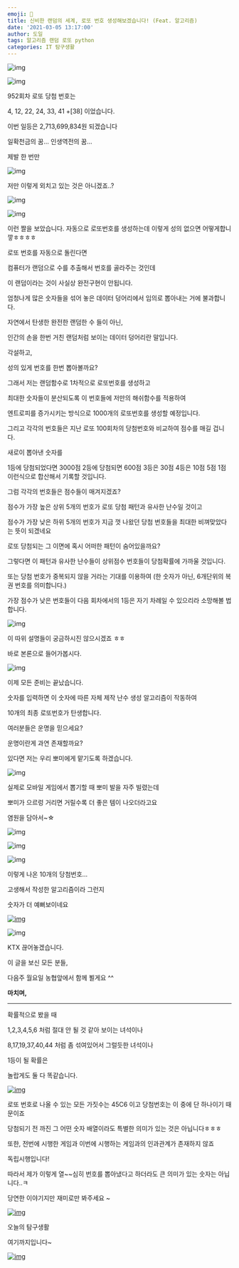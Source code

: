 ```yaml
---
emoji: 🧐
title: 신비한 랜덤의 세계, 로또 번호 생성해보겠습니다! (Feat. 알고리즘)
date: '2021-03-05 13:17:00'
author: 도일
tags: 알고리즘 랜덤 로또 python
categories: IT 탐구생활
---
```

![img](./img/로또_번호_생성기.png)





![img](./img/image.png)

952회차 로또 당첨 번호는

4, 12, 22, 24, 33, 41 +[38] 이었습니다.

이번 일등은 2,713,699,834원 되겠습니다



일확천금의 꿈... 인생역전의 꿈...



제발 한 번만 



![img](./img/가즈아.gif)



저만 이렇게 외치고 있는 것은 아니겠죠..?

![img](./img/image-1636011099932541.png)











![img](./img/image-1636011099932542.png)

이런 짤을 보았습니다. 자동으로 로또번호를 생성하는데 이렇게 성의 없으면 어떻게합니깧ㅎㅎㅎㅎ



로또 번호를 자동으로 돌린다면

컴퓨터가 랜덤으로 수를 추출해서 번호를 골라주는 것인데

이 랜덤이라는 것이 사실상 완전구현이 안됩니다.

엄청나게 많은 숫자들을 섞어 놓은 데이터 덩어리에서 임의로 뽑아내는 거에 불과합니다.

자연에서 탄생한 완전한 랜덤한 수 들이 아닌,

인간의 손을 한번 거친 랜덤처럼 보이는 데이터 덩어리란 말입니다.



각설하고, 

성의 있게 번호를 한번 뽑아볼까요?



그래서 저는 랜덤함수로 1차적으로 로또번호를 생성하고

최대한 숫자들이 분산되도록 이 번호들에 저만의 해쉬함수를 적용하여

엔트로피를 증가시키는 방식으로 1000개의 로또번호를 생성할 예정입니다.



그리고 각각의 번호들은 지난 로또 100회차의 당첨번호와 비교하여 점수를 매길 겁니다.



새로이 뽑아낸 숫자를

1등에 당첨되었다면 3000점 2등에 당첨되면 600점 3등은 30점 4등은 10점 5점 1점 이런식으로 합산해서 기록할 것입니다.

그럼 각각의 번호들은 점수들이 매겨지겠죠?

점수가 가장 높은 상위 5개의 번호가 로또 당첨 패턴과 유사한 난수일 것이고

점수가 가장 낮은 하위 5개의 번호가 지금 껏 나왔던 당첨 번호들을 최대한 비껴맞았다는 뜻이 되겠네요



로또 당첨되는 그 이면에 혹시 어떠한 패턴이 숨어있을까요?

그렇다면 이 패턴과 유사한 난수들이 상위점수 번호들이 당첨확률에 가까울 것입니다.

 

또는 당첨 번호가 중복되지 않을 거라는 기대를 이용하여 (한 숫자가 아닌, 6개단위의 복권 번호를 의미합니다.)

가장 점수가 낮은 번호들이 다음 회차에서의 1등은 자기 차례일 수 있으리라 소망해볼 법 합니다.

![img](./img/image-1636011099932543.png)

이 따위 설명들이 궁금하시진 않으시겠죠 ㅎㅎ

바로 본론으로 들어가봅시다.



![img](./img/image-1636011099932544.png)

이제 모든 준비는 끝났습니다.

숫자를 입력하면 이 숫자에 따른 자체 제작 난수 생성 알고리즘이 작동하여

10개의 최종 로또번호가 탄생합니다.



여러분들은 운명을 믿으세요?

운명이란게 과연 존재할까요?

있다면 저는 우리 뽀미에게 맡기도록 하겠습니다.

![img](./img/SE-8a7fae10-13e5-40e2-81b8-b326acd1f076.png)



실제로 모바일 게임에서 뽑기할 때 뽀미 발을 자주 빌렸는데

뽀미가 으르렁 거리면 거릴수록 더 좋은 템이 나오더라고요



염원을 담아서~☆

![img](./img/image-1636011099932546.png)



![img](./img/KakaoTalk_20210304_181301559.gif)



![img](./img/image-1636011099932548.png)



이렇게 나온 10개의 당첨번호...

고생해서 작성한 알고리즘이라 그런지

숫자가 더 예뻐보이네요

[![img](./img/original_5.gif)](https://blog.naver.com/PostView.naver?blogId=kdi3939&logNo=222265221944&parentCategoryNo=&categoryNo=80&viewDate=&isShowPopularPosts=false&from=postList#)

![img](./img/image-1636011099932550.png)

 

KTX 끊어놓겠습니다.

이 글을 보신 모든 분들,

다음주 월요일 농협앞에서 함께 뵐게요 ^^











**마치며,**

****

확률적으로 봤을 때

1,2,3,4,5,6 처럼 절대 안 될 것 같아 보이는 녀석이나

8,17,19,37,40,44 처럼 좀 섞여있어서 그럴듯한 녀석이나

1등이 될 확률은

놀랍게도 둘 다 똑같습니다.

[![img](./img/original_14.gif)](https://blog.naver.com/PostView.naver?blogId=kdi3939&logNo=222265221944&parentCategoryNo=&categoryNo=80&viewDate=&isShowPopularPosts=false&from=postList#)





로또 번호로 나올 수 있는 모든 가짓수는 45C6 이고 당첨번호는 이 중에 단 하나이기 때문이죠

당첨되기 전 까진 그 어떤 숫자 배열이라도 특별한 의미가 있는 것은 아닙니다ㅎㅎㅎ

또한, 전번에 시행한 게임과 이번에 시행하는 게임과의 인과관계가 존재하지 않죠

독립시행입니다!



따라서 제가 이렇게 열~~심히 번호를 뽑아냈다고 하더라도 큰 의미가 있는 숫자는 아닙니다..ㅋ





당연한 이야기지만 재미로만 봐주세요 ~



[![img](./img/original_12.gif)](https://blog.naver.com/PostView.naver?blogId=kdi3939&logNo=222265221944&parentCategoryNo=&categoryNo=80&viewDate=&isShowPopularPosts=false&from=postList#)



















오늘의 탐구생활

여기까지입니다~

[![img](./img/original_17.gif)](https://blog.naver.com/PostView.naver?blogId=kdi3939&logNo=222265221944&parentCategoryNo=&categoryNo=80&viewDate=&isShowPopularPosts=false&from=postList#)